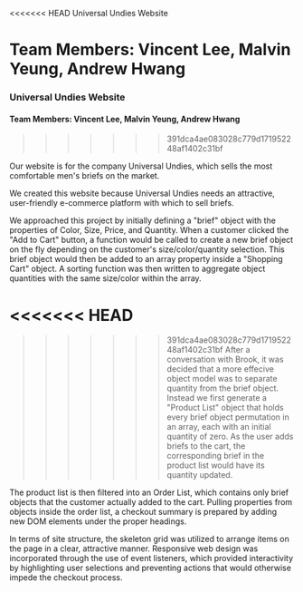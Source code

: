 <<<<<<< HEAD
Universal Undies Website

Team Members: Vincent Lee, Malvin Yeung, Andrew Hwang
=======
### Universal Undies Website

#### Team Members: Vincent Lee, Malvin Yeung, Andrew Hwang
>>>>>>> 391dca4ae083028c779d171952248af1402c31bf

Our website is for the company Universal Undies, which sells the most comfortable men's briefs on the market.

We created this website because Universal Undies needs an attractive, user-friendly e-commerce platform with which to sell briefs.

We approached this project by initially defining a "brief" object with the properties of Color, Size, Price, and Quantity. When a customer clicked the "Add to Cart" button, a function would be called to create a new brief object on the fly depending on the customer's size/color/quantity selection. This brief object would then be added to an array property inside a "Shopping Cart" object. A sorting function was then written to aggregate object quantities with the same size/color within the array.

<<<<<<< HEAD
=======

>>>>>>> 391dca4ae083028c779d171952248af1402c31bf
After a conversation with Brook, it was decided that a more effecive object model was to separate quantity from the brief object. Instead we first generate a "Product List" object that holds every brief object permutation in an array, each with an initial quantity of zero. As the user adds briefs to the cart, the corresponding brief in the product list would have its quantity updated.

The product list is then filtered into an Order List, which contains only brief objects that the customer actually added to the cart. Pulling properties from objects inside the order list, a checkout summary is prepared by adding new DOM elements under the proper headings.

In terms of site structure, the skeleton grid was utilized to arrange items on the page in a clear, attractive manner. Responsive web design was incorporated through the use of event listeners, which provided interactivity by highlighting user selections and preventing actions that would otherwise impede the checkout process.
